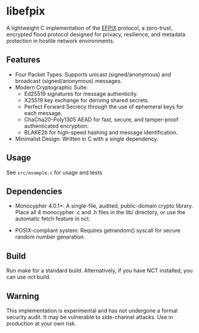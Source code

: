 # libefpix
A lightweight C implementation of the [EFPIX](https://github.com/shinymonitor/EFPIX) protocol, a zero-trust, encrypted flood protocol designed for privacy, resilience, and metadata protection in hostile network environments.

## Features
- Four Packet Types: Supports unicast (signed/anonymous) and broadcast (signed/anonymous) messages.
- Modern Cryptographic Suite:
    - Ed25519 signatures for message authenticity.
    - X25519 key exchange for deriving shared secrets.
    - Perfect Forward Secrecy through the use of ephemeral keys for each message.
    - ChaCha20-Poly1305 AEAD for fast, secure, and tamper-proof authenticated encryption.
    - BLAKE2b for high-speed hashing and message identification.
- Minimalist Design: Written in C with a single dependency.

## Usage
See `src/example.c` for usage and tests

## Dependencies
- Monocypher 4.0.1+: A single-file, audited, public-domain crypto library. Place all 4 monocypher .c and .h files in the lib/ directory, or use the automatic fetch feature in nct.

- POSIX-compliant system: Requires getrandom() syscall for secure random number generation.

## Build
Run make for a standard build. Alternatively, if you have NCT installed, you can use nct build.

## Warning
This implementation is experimental and has not undergone a formal security audit. It may be vulnerable to side-channel attacks. Use in production at your own risk.
